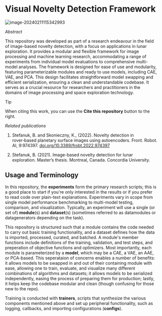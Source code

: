 # Visual Novelty Detection Framework

![image-20240211115342993](figures/coverphoto1.png)

*Abstract*

This repository was developed as part of a research endeavour in the field of image-based novelty detection, with a focus on applications in lunar exploration. It provides a modular and flexible framework for image processing and machine learning research, accommodating a range of  experiments from individual model evaluations to comprehensive multi-model analyses. The framework is designed for ease of use and modularity, featuring parameterizable modules and ready to use models, including CAE, VAE, and PCA. This design facilitates straightforward model swapping and efficient serialization, ensuring a clean and understandable codebase. It serves as a crucial resource for researchers and practitioners in the domains of image processing and space exploration technology.

> [!tip]
>
> When citing this work, you can use the **Cite this repository** button to the right.

*Related publications*

1. Stefanuk, B. and Skonieczny, K., (2022). Novelty detection in rover‑based planetary surface images using autoencoders. Front. Robot. AI, 9:974397. [doi.org/10.3389/frobt.2022.974397](https://doi.org/10.3389/frobt.2022.974397)

2. Stefanuk, B. (2021). Image-based novelty detection for lunar exploration. Master’s thesis. Montreal, Canada. Concordia University.



## Usage and Terminology

In this repository, the **experiments** form the primary research scripts; this is a good place to start if you're only interested in the results or if you prefer to read code over plain-text explanations. Experiments vary in scope from single model performance benchmarking to multi-model testing, comparison, and visualization. Typically, an experiment will use a single (or set of) **module**(s) and **dataset**(s) (sometimes referred to as datamodules or datagenerators depending on the task).

This repository is structured such that a module contains the code needed to carry out basic training functionality, and a dataset defines how the data is imported, processed, curated, and batched. A module's member functions include definitions of the training, validation, and test steps, and preperation of objective functions and optimizers. Most importantly, each module is parameterized by a **model**, which may be a CAE, a VAE, an AAE, or PCA-based. This seperataion of concerns enables a number of benefits: it allows models to be swapped in and out of their containing module with ease, allowing one to train, evaluate, and visualize many different combinations of algorithms and datasets; it allows models to be serialized independently, easing the process of preparing them for production; lastly, it helps keep the codebase modular and clean (though confusing for those new to the repo).

Training is conducted with **trainers**, scripts that synthesize the various components mentioned above and set up peripheral functionality, such as logging, callbacks, and importing configurations (**configs**).
